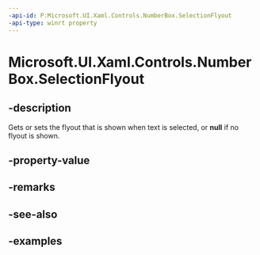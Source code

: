 ```yaml
---
-api-id: P:Microsoft.UI.Xaml.Controls.NumberBox.SelectionFlyout
-api-type: winrt property
---
```


# Microsoft.UI.Xaml.Controls.NumberBox.SelectionFlyout

<!--
public Windows.UI.Xaml.Controls.Primitives.FlyoutBase SelectionFlyout { get; set; }
-->

## -description

Gets or sets the flyout that is shown when text is selected, or **null** if no flyout is shown.

## -property-value

## -remarks

## -see-also

## -examples

